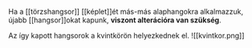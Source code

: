 Ha a [[törzshangsor]] [[képlet]]ét más-más alaphangokra alkalmazzuk, újabb [[hangsor]]okat kapunk, **viszont alterációra van szükség**.

Az így kapott hangsorok a kvintkörön helyezkednek el.
![[kvintkor.png]]